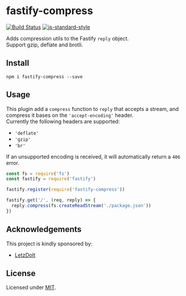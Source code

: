 # fastify-compress

[![Build Status](https://travis-ci.org/fastify/fastify-compress.svg?branch=master)](https://travis-ci.org/fastify/fastify-compress) [![js-standard-style](https://img.shields.io/badge/code%20style-standard-brightgreen.svg?style=flat)](http://standardjs.com/)

Adds compression utils to the Fastify `reply` object.  
Support gzip, deflate and brotli.

## Install
```
npm i fastify-compress --save
```

## Usage
This plugin add a `compress` function to `reply` that accepts a stream, and compress it bases on the `'accept-encoding'` header.  
Currently the following headers are supported:
- `'deflate'`
- `'gzip'`
- `'br'`

If an unsupported encoding is received, it will automatically return a `406` error.

```javascript
const fs = require('fs')
const fastify = require('fastify')

fastify.register(require('fastify-compress'))

fastify.get('/', (req, reply) => {
  reply.compress(fs.createReadStream('./package.json'))
})
```

## Acknowledgements
This project is kindly sponsored by:
- [LetzDoIt](http://www.letzdoitapp.com/)

## License

Licensed under [MIT](./LICENSE).
